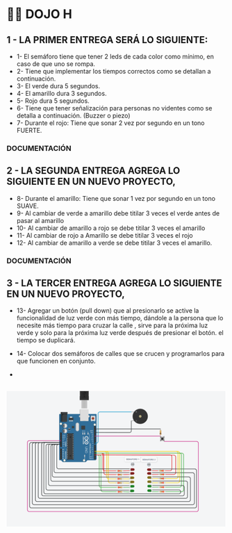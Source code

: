 
# 🧑‍💻 DOJO H 


##  1 - LA PRIMER  ENTREGA SERÁ LO SIGUIENTE: 
- 1- El semáforo tiene que tener 2 leds de cada color como mínimo, en caso de que uno se  rompa. 
- 2- Tiene que implementar los tiempos correctos como se detallan a continuación.  
- 3- El verde dura 5 segundos. 
- 4- El amarillo dura 3 segundos. 
- 5- Rojo dura 5 segundos. 
- 6- Tiene que tener señalización para personas no videntes como se detalla a  continuación. (Buzzer o piezo)
- 7- Durante el rojo: Tiene que sonar 2 vez por segundo en un tono FUERTE. 

### DOCUMENTACIÓN ###




## 2 - LA SEGUNDA ENTREGA AGREGA LO SIGUIENTE EN UN NUEVO PROYECTO, 
- 8-  Durante el amarillo: Tiene que sonar 1 vez por segundo en un tono SUAVE. 
- 9- Al cambiar de verde a amarillo debe titilar 3 veces el verde antes de pasar al amarillo
- 10- Al cambiar de amarillo a rojo se debe titilar 3 veces el amarillo
- 11- Al cambiar de rojo a Amarillo se debe titilar 3 veces el rojo
- 12- Al cambiar de amarillo a verde se debe titilar 3 veces el amarillo.

### DOCUMENTACIÓN ###

## 3 - LA TERCER ENTREGA AGREGA LO SIGUIENTE EN UN NUEVO PROYECTO, 
- 13-  Agregar un botón (pull down) que al presionarlo se active la funcionalidad de luz verde con más tiempo, dándole a la persona que lo necesite más tiempo para cruzar la calle , sirve para la próxima luz verde y solo para la próxima luz verde después de presionar el botón. el tiempo se duplicará. 
- 14-  Colocar dos semáforos de calles que se crucen  y programarlos para que funcionen en conjunto.

- 

##  ![PREVIEW DEL PROYETO 👀](PREVIEW_DOJO.png)
